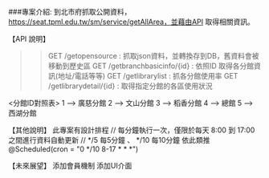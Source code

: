 


###專案介紹:
到北市府抓取公開資料，https://seat.tpml.edu.tw/sm/service/getAllArea，並藉由API 取得相關資訊。

【API 說明】
>> GET /getopensource : 抓取json資料，並轉換存到DB，舊資料會被移動到歷史區
>> GET /getbranchbasicinfo/{id} : 依照ID 取得各分館資訊(地址/電話等等)
>> GET /getlibrarylist : 抓各分館使用率
>> GET /getlibrarydetail/{id} : 取得指定分館的各區使用狀況

<分館ID對照表>
1	--> 廣慈分館
2 -->	文山分館
3 --> 稻香分館
4	--> 總館
5	-->	西湖分館


【其他說明】
此專案有設計排程
 // 每分鐘執行一次，僅限於每天 8:00 到 17:00 之間進行資料自動更新
 //  */5   每5分鐘  、 */10   每10分鐘 依此類推
 @Scheduled(cron = "0 */10 8-17 * * *")



【未來展望】
添加會員機制
添加UI介面
